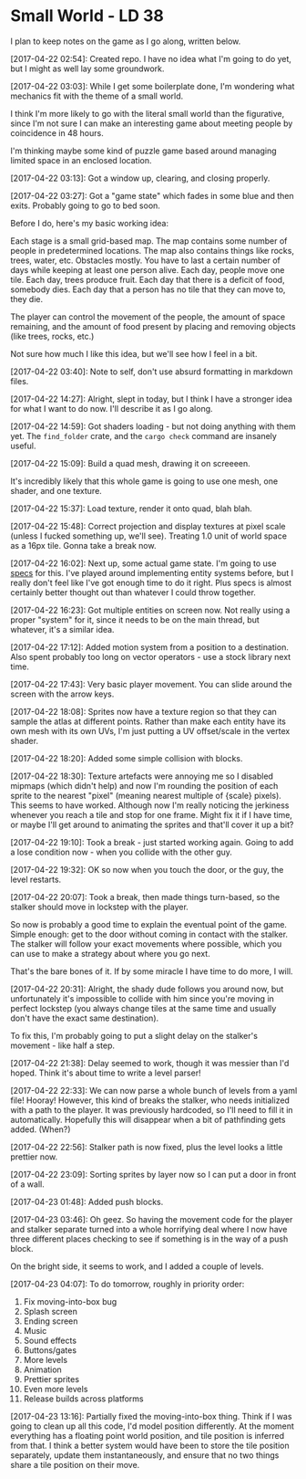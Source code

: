 Small World - LD 38
===

I plan to keep notes on the game as I go along, written below.

[2017-04-22 02:54]:
Created repo. I have no idea what I'm going to do yet, but I might as well lay some groundwork.

[2017-04-22 03:03]:
While I get some boilerplate done, I'm wondering what mechanics fit with the theme of a small world.

I think I'm more likely to go with the literal small world than the figurative, since I'm not sure I can make an interesting game about meeting people by coincidence in 48 hours.

I'm thinking maybe some kind of puzzle game based around managing limited space in an enclosed location.

[2017-04-22 03:13]:
Got a window up, clearing, and closing properly.

[2017-04-22 03:27]:
Got a "game state" which fades in some blue and then exits. Probably going to go to bed soon.

Before I do, here's my basic working idea:

Each stage is a small grid-based map. The map contains some number of people in predetermined locations. The map also contains things like rocks, trees, water, etc. Obstacles mostly. You have to last a certain number of days while keeping at least one person alive. Each day, people move one tile. Each day, trees produce fruit. Each day that there is a deficit of food, somebody dies. Each day that a person has no tile that they can move to, they die.

The player can control the movement of the people, the amount of space remaining, and the amount of food present by placing and removing objects (like trees, rocks, etc.)

Not sure how much I like this idea, but we'll see how I feel in a bit.

[2017-04-22 03:40]:
Note to self, don't use absurd formatting in markdown files.

[2017-04-22 14:27]:
Alright, slept in today, but I think I have a stronger idea for what I want to do now. I'll describe it as I go along.

[2017-04-22 14:59]:
Got shaders loading - but not doing anything with them yet. The `find_folder` crate, and the `cargo check` command are insanely useful.

[2017-04-22 15:09]:
Build a quad mesh, drawing it on screeeen.

It's incredibly likely that this whole game is going to use one mesh, one shader, and one texture.

[2017-04-22 15:37]:
Load texture, render it onto quad, blah blah.

[2017-04-22 15:48]:
Correct projection and display textures at pixel scale (unless I fucked something up, we'll see). Treating 1.0 unit of world space as a 16px tile. Gonna take a break now.

[2017-04-22 16:02]:
Next up, some actual game state. I'm going to use [specs](https://github.com/slide-rs/specs) for this. I've played around implementing entity systems before, but I really don't feel like I've got enough time to do it right. Plus specs is almost certainly better thought out than whatever I could throw together.

[2017-04-22 16:23]:
Got multiple entities on screen now. Not really using a proper "system" for it, since it needs to be on the main thread, but whatever, it's a similar idea.

[2017-04-22 17:12]:
Added motion system from a position to a destination. Also spent probably too long on vector operators - use a stock library next time.

[2017-04-22 17:43]:
Very basic player movement. You can slide around the screen with the arrow keys.

[2017-04-22 18:08]:
Sprites now have a texture region so that they can sample the atlas at different points. Rather than make each entity have its own mesh with its own UVs, I'm just putting a UV offset/scale in the vertex shader.

[2017-04-22 18:20]:
Added some simple collision with blocks.

[2017-04-22 18:30]:
Texture artefacts were annoying me so I disabled mipmaps (which didn't help) and now I'm rounding the position of each sprite to the nearest "pixel" (meaning nearest multiple of {scale} pixels). This seems to have worked. Although now I'm really noticing the jerkiness whenever you reach a tile and stop for one frame. Might fix it if I have time, or maybe I'll get around to animating the sprites and that'll cover it up a bit?

[2017-04-22 19:10]:
Took a break - just started working again. Going to add a lose condition now - when you collide with the other guy.

[2017-04-22 19:32]:
OK so now when you touch the door, or the guy, the level restarts.

[2017-04-22 20:07]:
Took a break, then made things turn-based, so the stalker should move in lockstep with the player.

So now is probably a good time to explain the eventual point of the game. Simple enough: get to the door without coming in contact with the stalker. The stalker will follow your exact movements where possible, which you can use to make a strategy about where you go next.

That's the bare bones of it. If by some miracle I have time to do more, I will.

[2017-04-22 20:31]:
Alright, the shady dude follows you around now, but unfortunately it's impossible to collide with him since you're moving in perfect lockstep (you always change tiles at the same time and usually don't have the exact same destination).

To fix this, I'm probably going to put a slight delay on the stalker's movement - like half a step.

[2017-04-22 21:38]:
Delay seemed to work, though it was messier than I'd hoped. Think it's about time to write a level parser!

[2017-04-22 22:33]:
We can now parse a whole bunch of levels from a yaml file! Hooray! However, this kind of breaks the stalker, who needs initialized with a path to the player. It was previously hardcoded, so I'll need to fill it in automatically. Hopefully this will disappear when a bit of pathfinding gets added. (When?)

[2017-04-22 22:56]:
Stalker path is now fixed, plus the level looks a little prettier now.

[2017-04-22 23:09]:
Sorting sprites by layer now so I can put a door in front of a wall.

[2017-04-23 01:48]:
Added push blocks.

[2017-04-23 03:46]:
Oh geez. So having the movement code for the player and stalker separate turned into a whole horrifying deal where I now have three different places checking to see if something is in the way of a push block.

On the bright side, it seems to work, and I added a couple of levels.

[2017-04-23 04:07]:
To do tomorrow, roughly in priority order:

1.  Fix moving-into-box bug
2.  Splash screen
3.  Ending screen
4.  Music
5.  Sound effects
6.  Buttons/gates
7.  More levels
8.  Animation
9.  Prettier sprites
10. Even more levels
11. Release builds across platforms

[2017-04-23 13:16]:
Partially fixed the moving-into-box thing. Think if I was going to clean up all this code, I'd model position differently. At the moment everything has a floating point world position, and tile position is inferred from that. I think a better system would have been to store the tile position separately, update them instantaneously, and ensure that no two things share a tile position on their move.
